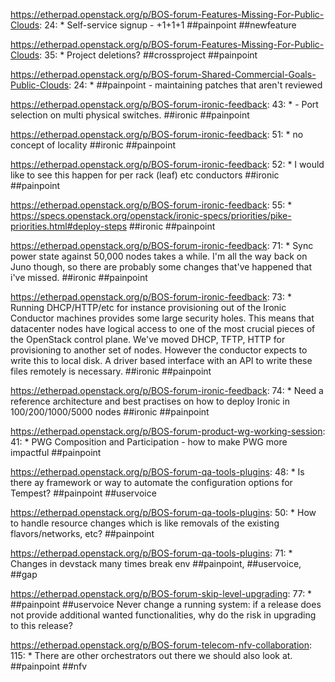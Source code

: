 https://etherpad.openstack.org/p/BOS-forum-Features-Missing-For-Public-Clouds: 24: 		* Self-service signup - +1+1+1 ##painpoint ##newfeature

https://etherpad.openstack.org/p/BOS-forum-Features-Missing-For-Public-Clouds: 35: 		* Project deletions? ##crossproject ##painpoint

https://etherpad.openstack.org/p/BOS-forum-Shared-Commercial-Goals-Public-Clouds: 24: 				* ##painpoint - maintaining patches that aren't reviewed

https://etherpad.openstack.org/p/BOS-forum-ironic-feedback: 43: 	* - Port selection on multi physical switches. ##ironic ##painpoint

https://etherpad.openstack.org/p/BOS-forum-ironic-feedback: 51: 	* no concept of locality ##ironic ##painpoint

https://etherpad.openstack.org/p/BOS-forum-ironic-feedback: 52: 		* I would like to see this happen for per rack (leaf) etc conductors ##ironic ##painpoint

https://etherpad.openstack.org/p/BOS-forum-ironic-feedback: 55: 		*  https://specs.openstack.org/openstack/ironic-specs/priorities/pike-priorities.html#deploy-steps ##ironic ##painpoint

https://etherpad.openstack.org/p/BOS-forum-ironic-feedback: 71: 			* Sync power state against 50,000 nodes takes a while. I'm all the way back on Juno though, so there are probably some changes that've happened that i've missed. ##ironic ##painpoint

https://etherpad.openstack.org/p/BOS-forum-ironic-feedback: 73: 	* Running DHCP/HTTP/etc for instance provisioning out of the Ironic Conductor machines provides some large security holes. This means that datacenter nodes have logical access to one of the most crucial pieces of the OpenStack control plane. We've moved DHCP, TFTP, HTTP for provisioning to another set of nodes. However the conductor expects to write this to local disk. A driver based interface with an API to write these files remotely is necessary. ##ironic ##painpoint

https://etherpad.openstack.org/p/BOS-forum-ironic-feedback: 74: 	* Need a reference architecture and best practises on how to deploy Ironic in 100/200/1000/5000 nodes ##ironic ##painpoint

https://etherpad.openstack.org/p/BOS-forum-product-wg-working-session: 41: 	* PWG Composition and Participation - how to make PWG more impactful ##painpoint

https://etherpad.openstack.org/p/BOS-forum-qa-tools-plugins: 48: 			* Is there ay framework or way to automate the configuration options for Tempest? ##painpoint  ##uservoice

https://etherpad.openstack.org/p/BOS-forum-qa-tools-plugins: 50: 			* How to handle resource changes which is like removals of the existing flavors/networks, etc? ##painpoint

https://etherpad.openstack.org/p/BOS-forum-qa-tools-plugins: 71: 			* Changes in devstack many times break env  ##painpoint, ##uservoice, ##gap 

https://etherpad.openstack.org/p/BOS-forum-skip-level-upgrading: 77: 		* ##painpoint ##uservoice Never change a running system: if a release does not provide additional wanted functionalities, why do the risk in upgrading to this release?

https://etherpad.openstack.org/p/BOS-forum-telecom-nfv-collaboration: 115: 			* There are other orchestrators out there we should also look at. ##painpoint ##nfv

